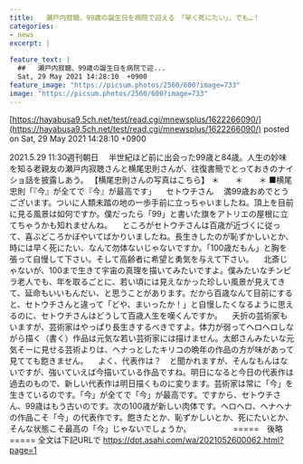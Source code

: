 ```yaml
---
title:   瀬戸内寂聴、99歳の誕生日を病院で迎える　「早く死にたい」、でも…！  
categories:
- news
excerpt: |
  
feature_text: |
  ##   瀬戸内寂聴、99歳の誕生日を病院で迎...
  Sat, 29 May 2021 14:28:10  +0900
feature_image: "https://picsum.photos/2560/600?image=733"
image: "https://picsum.photos/2560/600?image=733"
---
```


[https://hayabusa9.5ch.net/test/read.cgi/mnewsplus/1622266090/](https://hayabusa9.5ch.net/test/read.cgi/mnewsplus/1622266090/)
posted on Sat, 29 May 2021 14:28:10  +0900

<!--more-->

2021.5.29 11:30週刊朝日 　半世紀ほど前に出会った99歳と84歳。人生の妙味を知る老親友の瀬戸内寂聴さんと横尾忠則さんが、往復書簡でとっておきのナイショ話を披露しあう。 【横尾忠則さんの写真はこちら】 ＊　　＊　　＊ ■横尾忠則「『今』が全てで『今』が最高です」 　セトウチさん 　満99歳おめでとうございます。ついに人類未踏の地の一歩手前に立っちゃいましたね。頂上を目前に見る風景は如何ですか。僕だったら「99」と書いた旗をアトリエの屋根に立てちゃうかも知れませんね。 　ところがセトウチさんは百歳が近づくに従って、喜ぶどころかぼやいてばかりいましたね。長生きしたのが恥ずかしいとか、時には早く死にたい、なんて勿体ないじゃないですか。「100歳だもん」と胸を張って自慢して下さい。そして高齢者に希望と勇気を与えて下さい。 　北斎じゃないが、100まで生きて宇宙の真理を描いてみたいですよ。僕みたいなチンピラ老人でも、年を取るごとに、若い頃には見えなかった珍しい風景が見えてきて、延命もいいもんだい、と思うことがあります。だから百歳なんて目前にすると、セトウチさんと違って「どや、まいったか！」と自慢したくなるように思えるのに、セトウチさんはどうして百歳人生を嘆くんですか。 　夭折の芸術家もいますが、芸術家はやっぱり長生きするべきですよ。体力が弱ってヘロヘロしながら描く（書く）作品は元気な若い芸術家には描けません。太郎さんみたいな元気そーに見せる芸術よりは、ヘナっとしたキリコの晩年の作品の方が味があって見てても飽きません。 　よく、代表作は？　と聞かれますが、そんなもんはないですが、強いていえば今描いている作品ですね。明日になると今日の代表作は過去のもので、新しい代表作は明日描くものに変ります。芸術家は常に「今」を生きているのです。「今」が全てで「今」が最高です。ですから、セトウチさん、99歳はもう古いのです。次の100歳が新しい肉体です。ヘロヘロ、ヘナヘナの作品こそ「今」の代表作です。飽きたとか、恥ずかしいとか、死にたいとか、そんな状態こそ最高の「今」じゃないでしょうか。 　　　　　=====　後略　===== 全文は下記URLで https://dot.asahi.com/wa/2021052600062.html?page=1
